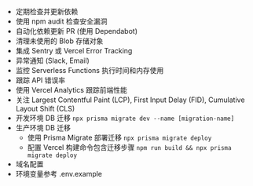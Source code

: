 - 定期检查并更新依赖
- 使用 npm audit 检查安全漏洞
- 自动化依赖更新 PR (使用 Dependabot)
- 清理未使用的 Blob 存储对象
- 集成 Sentry 或 Vercel Error Tracking
- 异常通知 (Slack, Email)
- 监控 Serverless Functions 执行时间和内存使用
- 跟踪 API 错误率
- 使用 Vercel Analytics 跟踪前端性能
- 关注 Largest Contentful Paint (LCP), First Input Delay (FID), Cumulative Layout Shift (CLS)
- 开发环境 DB 迁移 `npx prisma migrate dev --name [migration-name]`
- 生产环境 DB 迁移
   - 使用 Prisma Migrate 部署迁移 `npx prisma migrate deploy`
   - 配置 Vercel 构建命令包含迁移步骤 `npm run build && npx prisma migrate deploy`
- 域名配置
- 环境变量参考 .env.example